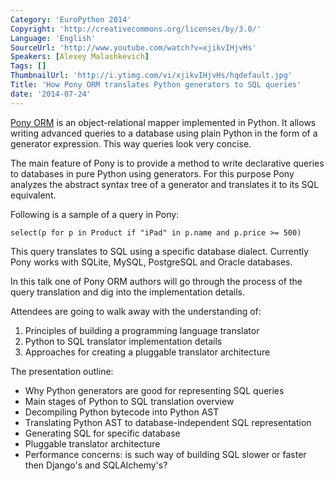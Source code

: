 ```yaml
---
Category: 'EuroPython 2014'
Copyright: 'http://creativecommons.org/licenses/by/3.0/'
Language: 'English'
SourceUrl: 'http://www.youtube.com/watch?v=xjikvIHjvHs'
Speakers: [Alexey Malashkevich]
Tags: []
ThumbnailUrl: 'http://i.ytimg.com/vi/xjikvIHjvHs/hqdefault.jpg'
Title: 'How Pony ORM translates Python generators to SQL queries'
date: '2014-07-24'
---
```

[Pony ORM](http://ponyorm.com) is an object-relational mapper implemented in Python. It allows writing advanced queries to a database using plain Python in the form of a generator expression. This way queries look very concise.

The main feature of Pony is to provide a method to write declarative queries to databases in pure Python using generators. For this purpose Pony analyzes the abstract syntax tree of a generator and translates it to its SQL equivalent.

Following is a sample of a query in Pony:

    select(p for p in Product if "iPad" in p.name and p.price >= 500)

This query translates to SQL using a specific database dialect. Currently Pony works with SQLite, MySQL, PostgreSQL and Oracle databases.

In this talk one of Pony ORM authors will go through the process of the query translation and dig into the implementation details.

Attendees are going to walk away with the understanding of: 

1. Principles of building a programming language translator
2. Python to SQL translator implementation details 
3. Approaches for creating a pluggable translator architecture 

The presentation outline:

- Why Python generators are good for representing SQL queries
- Main stages of Python to SQL translation overview
- Decompiling Python bytecode into Python AST
- Translating Python AST to database-independent SQL representation
- Generating SQL for specific database
- Pluggable translator architecture
- Performance concerns: is such way of building SQL slower or faster then Django's and SQLAlchemy's?